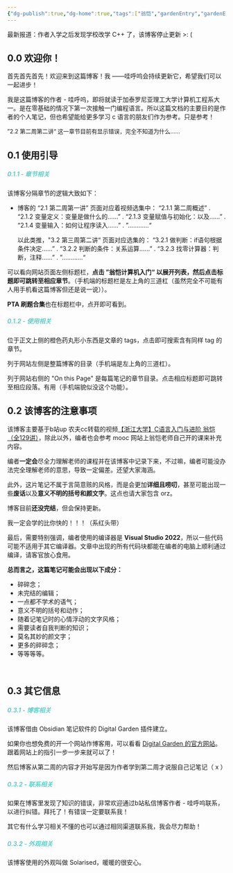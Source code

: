 ```yaml
---
{"dg-publish":true,"dg-home":true,"tags":["翁恺","gardenEntry","gardenEntry","gardenEntry"],"permalink":"/ZZZ 翁恺计算机入门/0 对该博客的介绍，和一些碎碎念/","dgPassFrontmatter":true,"created":"2024-07-11T14:31:37.689+02:00","updated":"2024-10-30T09:49:11.646+01:00"}
---
```


最新报道：作者入学之后发现学校改学 C++ 了，该博客停止更新 >: (

## 0.0 欢迎你！

首先首先首先！欢迎来到这篇博客！我 ——哇呼呜会持续更新它，希望我们可以一起进步！

我是这篇博客的作者 - 哇呼呜，即将就读于加泰罗尼亚理工大学计算机工程系大一。是在零基础的情况下第一次接触一门编程语言。所以这篇文档的主要目的是作者的个人笔记，但也希望能给更多学习 c 语言的朋友们作为参考。只是参考！

<font size = 2> ”2.2 第二周第二讲“ 这一章节目前有显示错误，完全不知道为什么...... </font>
<br/>
## 0.1 使用引导

#####  <b style="color: #5DD0C8;">0.1.1 - 章节相关</b>
该博客分隔章节的逻辑大致如下：

- 博客的 “2.1 第二周第一讲” 页面对应着视频选集中： “2.1.1 第二周概述”
	.                                                                                 “2.1.2 变量定义：变量是做什么的……”
	.                                                                                 “2.1.3 变量赋值与初始化：以及……”
	.                                                                                 “2.1.4 变量输入：如何让程序读入……”
	.                                                                                 ”…………“
	
	以此类推，"3.2 第三周第二讲“ 页面对应选集的：   “3.2.1 做判断：if语句根据条件决定……”
	.                                                                                 “3.2.2 判断的条件：关系运算……”
	.                                                                                 “3.2.3 找零计算器：判断，注释……”
	.                                                                                 ”…………“

可以看向网站页面左侧标题栏，**点击 ”翁恺计算机入门“ 以展开列表，然后点击标题即可跳转至相应章节**。（手机端的标题栏是左上角的三道杠（虽然完全不可能有人用手机看这篇博客但还是说一说））。

**PTA 刷题合集**也在标题栏中，点开即可看到。

#####  <b style="color: #5DD0C8;">0.1.2 - 使用相关</b>
位于正文上侧的橙色药丸形小东西是文章的 tags，点击即可搜索含有同样 tag 的章节。

列于网站左侧是整篇博客的目录（手机端是左上角的三道杠）。

列于网站右侧的 "On this Page" 是每篇笔记的章节目录。点击相应标题即可跳转至相应段落。有用（手机端貌似没这个功能）。
<br/>

## 0.2 该博客的注意事项

该博客主要基于b站up 农夫cc转载的视频[【浙江大学】C语言入门与进阶 翁恺（全129讲）](https://www.bilibili.com/list/watchlater?oid=380567785&bvid=BV1XZ4y1S7e1&spm_id_from=333.1007.top_right_bar_window_view_later.content.click&p=6)，除此以外，编者也会参考 mooc 网站上翁恺老师自己开的课来补充内容。

编者**一定会**尽全力理解老师的课程并在该博客中记录下来，不过嘛，编者可能没办法完全理解老师的意思，导致一定偏差。还望大家海涵。

此外，这片笔记不属于言简意赅的风格，而是会更加**详细且唠叨**，甚至可能出现一些**废话**以及**意义不明的括号和颜文字**。这点也请大家包含 orz。

博客目前**还没完结**，但会保持更新。

我一定会学的比你快的！！！（系红头带）

最后，需要特别强调，编者使用的编译器是 **Visual Studio 2022**，所以一些代码可能不适用于其它编译器。文章中出现的所有代码块都能在编者的电脑上顺利通过编译，请客官放心食用。

**总而言之，这篇笔记可能会出现以下成分：**
-  碎碎念；
-  未完结的编辑；
-  一点都不学术的语气；
-  意义不明的括号和动作；
-  随着记笔记时的心情浮动的文字风格；
-  需要读者自我判断的知识；
-  莫名其妙的颜文字；
-  更多的碎碎念；
-  等等等等。
<br/>

## 0.3 其它信息

#####  <b style="color: #5DD0C8;">0.3.1 - 博客相关</b>
该博客借由 Obsidian 笔记软件的 Digital Garden 插件建立。

如果你也想免费的开一个网站作博客用，可以看看 [Digital Garden 的官方网站](https://dg-docs.ole.dev/)。跟着网站上的指引一步一步来就可以了！

然后博客从第二周的内容才开始写是因为作者学到第二周才说服自己记笔记（ x ）

#####  <b style="color: #5DD0C8;">0.3.2 - 联系相关</b>
如果在博客里发现了知识的错误，非常欢迎通过b站私信博客作者 - 哇呼呜联系，以进行纠错。拜托了！有错误一定要联系我！

其它有什么学习相关不懂的也可以通过相同渠道联系我，我会尽力帮助！

#####  <b style="color: #5DD0C8;">0.3.2 - 外观相关</b>
该博客使用的外观叫做 Solarised，暖暖的很安心。










